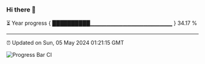 ### Hi there 👋

⏳ Year progress { ██████████▁▁▁▁▁▁▁▁▁▁▁▁▁▁▁▁▁▁▁▁ } 34.17 %

---

⏰ Updated on Sun, 05 May 2024 01:21:15 GMT

![Progress Bar CI](https://github.com/ZhaoGui/ZhaoGui/workflows/Progress%20Bar%20CI/badge.svg)
